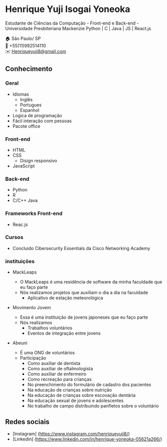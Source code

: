 # Henrique Yuji Isogai Yoneoka
Estudante de Ciências da Computação - Front-end e Back-end - Universidade Presbiteriana Mackenzie
Python | C | Java | JS | React.js 

:house:     São Paulo/ SP <br>
:iphone:    +55(11)992514110 <br>
:envelope:  Henriqueyuji8@gmail.com

## Conhecimento

### Geral
* Idiomas
  * Inglês
  * Portugues
  * Espanhol
* Logica de programação
* Fácil interação com pessoas 
* Pacote office 
  
### Front-end
* HTML
* CSS
    * Disign responsivo
* JavaScript
    
### Back-end
* Python
* R
* C/C++
Java

### Frameworks Front-end
* Reac.js

### Cursos
* Concluído Cibersecurity Essentials da Cisco Networking Academy

### instituições 
* MackLeaps
  * O MackLeaps é uma residência de software da minha faculdade que eu faço parte
  * Nós realizamos projetos que auxiliam o dia a dia na faculdade
    * Aplicativo de estação meteorológica
      
* Movimento Jovem
  * Essa é uma instituição de jovens japoneses que eu faço parte
  * Nós realizamos
    * Trabalhos voluntários
    * Eventos de integração entre jovens
   
* Abeuni
  * É uma ONG de voluntários
  * Participação
    * Como auxiliar de dentista
    * Como auxiliar de oftalmologista
    * Como auxiliar de enfermeiro
    * Como recreação para crianças
    * No preenchimento do formulário de cadastro dos pacientes
    * Na educação de crianças sobre nutrição
    * Na educação de crianças sobre escovação dentária
    * Na educação sexual de jovens e adolescentes
    * No trabalho de campo distribuindo panfletos sobre o voluntário 
    
## Redes sociais
* [Instagram] (https://www.instagram.com/henriqueyuji8/)
* [Linkedin] (https://www.linkedin.com/in/henrique-yoneoka-05621a266/)
